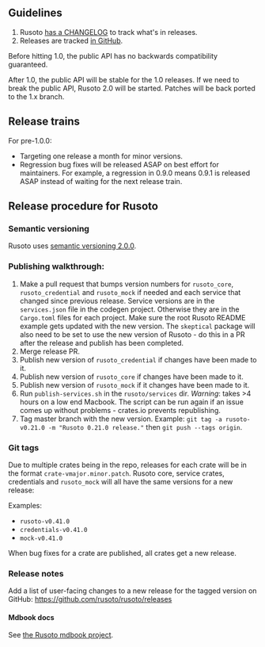 ## Guidelines

1. Rusoto [has a CHANGELOG](CHANGELOG.md) to track what's in releases.
2. Releases are tracked [in GitHub](https://github.com/rusoto/rusoto/releases).

Before hitting 1.0, the public API has no backwards compatibility guaranteed.

After 1.0, the public API will be stable for the 1.0 releases. If we need to break the public API, Rusoto 2.0 will be started. Patches will be back ported to the 1.x branch.

## Release trains

For pre-1.0.0:

* Targeting one release a month for minor versions.
* Regression bug fixes will be released ASAP on best effort for maintainers.  For example, a regression in 0.9.0 means 0.9.1 is released ASAP instead of waiting for the next release train.

## Release procedure for Rusoto

### Semantic versioning

Rusoto uses [semantic versioning 2.0.0](http://semver.org/).

### Publishing walkthrough:

1. Make a pull request that bumps version numbers for `rusoto_core`, `rusoto_credential` and `rusoto_mock` if needed and each service that changed since previous release.  Service versions are in the `services.json` file in the codegen project. Otherwise they are in the `Cargo.toml` files for each project.  Make sure the root Rusoto README example gets updated with the new version. The `skeptical` package will also need to be set to use the new version of Rusoto - do this in a PR after the release and publish has been completed.
2. Merge release PR.
3. Publish new version of `rusoto_credential` if changes have been made to it.
4. Publish new version of `rusoto_core` if changes have been made to it.
5. Publish new version of `rusoto_mock` if it changes have been made to it.
6. Run `publish-services.sh` in the `rusoto/services` dir. *Warning*: takes >4 hours on a low end Macbook. The script can be run again if an issue comes up without problems - crates.io prevents republishing.
7. Tag master branch with the new version.  Example: `git tag -a rusoto-v0.21.0 -m "Rusoto 0.21.0 release."` then `git push --tags origin`.

### Git tags

Due to multiple crates being in the repo, releases for each crate will be in the format `crate-vmajor.minor.patch`. Rusoto core, service crates, credentials and `rusoto_mock` will all have the same versions for a new release:

Examples:

* `rusoto-v0.41.0`
* `credentials-v0.41.0`
* `mock-v0.41.0`

When bug fixes for a crate are published, all crates get a new release.

### Release notes

Add a list of user-facing changes to a new release for the tagged version on GitHub: https://github.com/rusoto/rusoto/releases

#### Mdbook docs

See [the Rusoto mdbook project](https://github.com/rusoto/rusoto.github.io).
